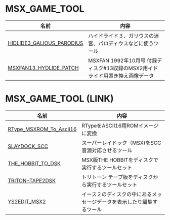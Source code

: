 # MSX_GAME_TOOL

|名前|内容|
|---|---|
|[HIDLIDE3_GALIOUS_PARODIUS](HIDLIDE3_GALIOUS_PARODIUS )|ハイドライド３、ガリウスの迷宮、パロディウスなどに使うツール|
|[MSXFAN13_HYDLIDE_PATCH   ](MSXFAN13_HYDLIDE_PATCH    )|MSXFAN 1992年10月号 付録ディスク#13収録のMSX2用イドライド用置き換え画像データ|

# MSX_GAME_TOOL (LINK)

|名前|内容|
|---|---|
|[RType_MSXROM_To_Ascii16  ](https://github.com/uniskie/RType_MSXROM_To_Ascii16   )|RTypeをASCII16用ROMイメージに変換|
|[SLAYDOCK_SCC             ](https://github.com/uniskie/SLAYDOCK_SCC              )|スーパーレイドック（MSX)をSCC音源対応させるツール|
|[THE_HOBBIT_TO_DSK        ](https://github.com/uniskie/THE_HOBBIT_TO_DSK         )|MSX版THE HOBBITをディスクで実行するツールセット|
|[TRITON-TAPE2DSK          ](https://github.com/uniskie/TRITON-TAPE2DSK           )|トリトーン テープ版をディスクから実行するツールセット|
|[YS2EDIT_MSX2             ](https://github.com/uniskie/YS2EDIT_MSX2              )|イース２のディスクの中にあるメッセージデータを表示したり編集するツール|

